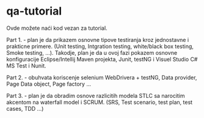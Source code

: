 # qa-tutorial

Ovde možete naći kod vezan za tutorial.

Part 1. - plan je da prikazem osnovne tipove testiranja kroz jednostavne i prakticne primere. (Unit testing, Intgration testing, white/black box testing, Smoke testing,  ...). Takodje, plan je da u ovoj fazi pokazem osnovne konfiguracije Eclipse/Intellij Maven projekta, Junit, testNG i Visuel Studio C# MS Test i Nunit.

Part 2. - obuhvata koriscenje selenium WebDrivera + testNG, Data provider, Page Data object, Page factory ...

Part 3. - plan je da obradim osnove razlicitih modela STLC sa narocitim akcentom na waterfall model i SCRUM. (SRS, Test scenario, test plan, test cases, TDD ...)
